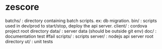 zescore
=======

batchs/  : directory containing batch scripts. ex: db migration.
bin/     : scripts used in dev/prod to start/stop, deploy the api server.
client/  : cordova project root directory
data/    : server data (should be outside git env)
doc/     : documentation test #fail
scripts/ : scripts
server/  : nodejs api server root directory
ut/      : unit tests
